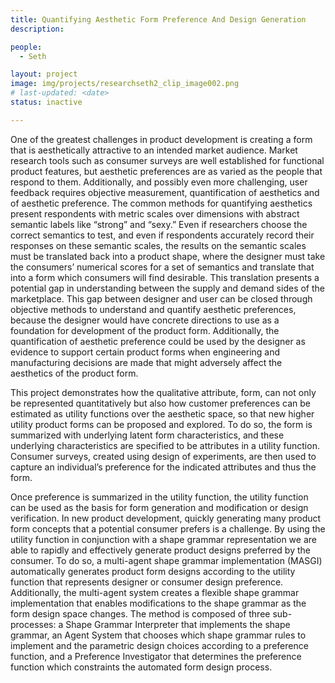 ```yaml
---
title: Quantifying Aesthetic Form Preference And Design Generation
description: 

people:
  - Seth

layout: project
image: img/projects/researchseth2_clip_image002.png
# last-updated: <date>
status: inactive

---
```

One of the greatest challenges in product development is creating a form that is aesthetically attractive to an intended market audience.  Market research tools such as consumer surveys are well established for functional product features, but aesthetic preferences are as varied as the people that respond to them.  Additionally, and possibly even more challenging, user feedback requires objective measurement, quantification of aesthetics and of aesthetic preference. The common methods for quantifying aesthetics present respondents with metric scales over dimensions with abstract semantic labels like “strong” and “sexy.”  Even if researchers choose the correct semantics to test, and even if respondents accurately record their responses on these semantic scales, the results on the semantic scales must be translated back into a product shape, where the designer must take the consumers’ numerical scores for a set of semantics and translate that into a form which consumers will find desirable.  This translation presents a potential gap in understanding between the supply and demand sides of the marketplace. This gap between designer and user can be closed through objective methods to understand and quantify aesthetic preferences, because the designer would have concrete directions to use as a foundation for development of the product form.  Additionally, the quantification of aesthetic preference could be used by the designer as evidence to support certain product forms when engineering and manufacturing decisions are made that might adversely affect the aesthetics of the product form.

This project demonstrates how the qualitative attribute, form, can not only be represented quantitatively but also how customer preferences can be estimated as utility functions over the aesthetic space, so that new higher utility product forms can be proposed and explored.  To do so, the form is summarized with underlying latent form characteristics, and these underlying characteristics are specified to be attributes in a utility function.  Consumer surveys, created using design of experiments, are then used to capture an individual’s preference for the indicated attributes and thus the form. 


Once preference is summarized in the utility function, the utility function can be used as the basis for form generation and modification or design verification.  In new product development, quickly generating many product form concepts that a potential consumer prefers is a challenge.  By using the utility function in conjunction with a shape grammar representation we are able to rapidly and effectively generate product designs preferred by the consumer.  To do so, a multi-agent shape grammar implementation (MASGI) automatically generates product form designs according to the utility function that represents designer or consumer design preference.  Additionally, the multi-agent system creates a flexible shape grammar implementation that enables modifications to the shape grammar as the form design space changes.  The method is composed of three sub-processes: a Shape Grammar Interpreter that implements the shape grammar, an Agent System that chooses which shape grammar rules to implement and the parametric design choices according to a preference function, and a Preference Investigator that determines the preference function which constraints the automated form design process.
